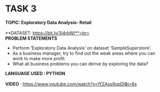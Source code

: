 # TASK 3

**TOPIC: Exploratory Data Analysis- Retail**<br><br>
**DATASET: https://bit.ly/3i4rbWl**<br><br>
**PROBLEM STATEMENTS**
- Perform ‘Exploratory Data Analysis’ on dataset ‘SampleSuperstore’.
- As a business manager, try to find out the weak areas where you can work to make more profit.
- What all business problems you can derive by exploring the data?


**LANGUAGE USED : PYTHON** <br><br>
**VIDEO** : https://www.youtube.com/watch?v=IYZAss9upDI&t=6s<br>
